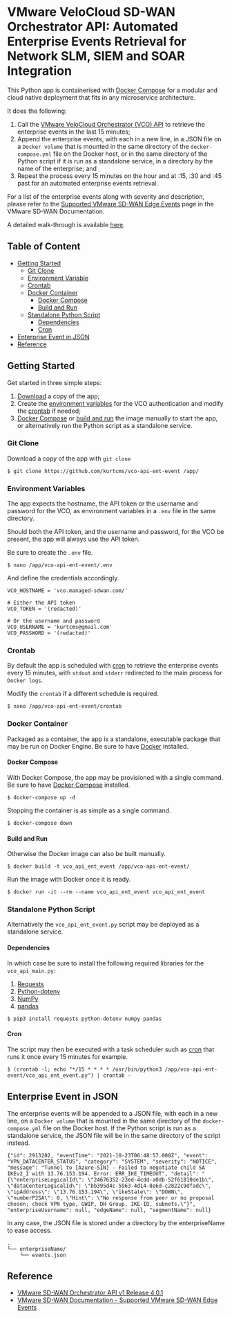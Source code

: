 # VMware VeloCloud SD-WAN Orchestrator API: Automated Enterprise Events Retrieval for Network SLM, SIEM and SOAR Integration

This Python app is containerised with [Docker Compose](https://docs.docker.com/compose/) for a modular and cloud native deployment that fits in any microservice architecture.

It does the following:

1. Call the [VMware VeloCloud Orchestrator (VCO) API](#reference) to retrieve the enterprise events in the last 15 minutes;
2. Append the enterprise events, with each in a new line, in a JSON file on a `Docker volume` that is mounted in the same directory of the `docker-compose.yml` file on the Docker host, or in the same directory of the Python script if it is run as a standalone service, in a directory by the name of the enterprise; and
3. Repeat the process every 15 minutes on the hour and at :15, :30 and :45 past for an automated enterprise events retrieval.

For a list of the enterprise events along with severity and description, please refer to the [Supported VMware SD-WAN Edge Events](#reference) page in the VMware SD-WAN Documentation.

A detailed walk-through is available [here](https://kurtcms.org/vmware-velocloud-sd-wan-orchestrator-api-automated-enterprise-events-retrieval-for-network-slm-siem-and-soar-integration/).

## Table of Content

- [Getting Started](#getting-started)
  - [Git Clone](#git-clone)
  - [Environment Variable](#environment-variables)
  - [Crontab](#crontab)
  - [Docker Container](#docker-container)
	  - [Docker Compose](#docker-compose)
	  - [Build and Run](#build-and-run)
  - [Standalone Python Script](#standalone-python-script)
    - [Dependencies](#dependencies)
    - [Cron](#cron)
- [Enterprise Event in JSON](#enterprise-event-in-json)
- [Reference](#reference)

## Getting Started

Get started in three simple steps:

1. [Download](#git-clone) a copy of the app;
2. Create the [environment variables](#environment-variables) for the VCO authentication and modify the [crontab](#crontab) if needed;
3. [Docker Compose](#docker-compose) or [build and run](#build-and-run) the image manually to start the app, or alternatively run the Python script as a standalone service.

### Git Clone

Download a copy of the app with `git clone`
```shell
$ git clone https://github.com/kurtcms/vco-api-ent-event /app/
```

### Environment Variables

The app expects the hostname, the API token or the username and password for the VCO, as environment variables in a `.env` file in the same directory.

Should both the API token, and the username and password, for the VCO be present, the app will always use the API token.

Be sure to create the `.env` file.

```shell
$ nano /app/vco-api-ent-event/.env
```

And define the credentials accordingly.

```
VCO_HOSTNAME = 'vco.managed-sdwan.com/'

# Either the API token
VCO_TOKEN = '(redacted)'

# Or the username and password
VCO_USERNAME = 'kurtcms@gmail.com'
VCO_PASSWORD = '(redacted)'
```

### Crontab

By default the app is scheduled with [cron](https://linux.die.net/man/8/cron) to retrieve the enterprise events every 15 minutes, with `stdout` and `stderr` redirected to the main process for `Docker logs`.  

Modify the `crontab` if a different schedule is required.

```shell
$ nano /app/vco-api-ent-event/crontab
```

### Docker Container

Packaged as a container, the app is a standalone, executable package that may be run on Docker Engine. Be sure to have [Docker](https://docs.docker.com/engine/install/) installed.

#### Docker Compose

With Docker Compose, the app may be provisioned with a single command. Be sure to have [Docker Compose](https://docs.docker.com/compose/install/) installed.

```shell
$ docker-compose up -d
```

Stopping the container is as simple as a single command.

```shell
$ docker-compose down
```

#### Build and Run

Otherwise the Docker image can also be built manually.

```shell
$ docker build -t vco_api_ent_event /app/vco-api-ent-event/
```

Run the image with Docker once it is ready.  

```shell
$ docker run -it --rm --name vco_api_ent_event vco_api_ent_event
```

### Standalone Python Script

Alternatively the `vco_api_ent_event.py` script may be deployed as a standalone service.

#### Dependencies

In which case be sure to install the following required libraries for the `vco_api_main.py`:

1. [Requests](https://github.com/psf/requests)
2. [Python-dotenv](https://github.com/theskumar/python-dotenv)
3. [NumPy](https://github.com/numpy/numpy)
4. [pandas](https://github.com/pandas-dev/pandas)

```shell
$ pip3 install requests python-dotenv numpy pandas
```

#### Cron

The script may then be executed with a task scheduler such as [cron](https://linux.die.net/man/8/cron) that runs it once every 15 minutes for example.

```shell
$ (crontab -l; echo "*/15 * * * * /usr/bin/python3 /app/vco-api-ent-event/vco_api_ent_event.py") | crontab -
```

## Enterprise Event in JSON

The enterprise events will be appended to a JSON file, with each in a new line, on a `Docker volume` that is mounted in the same directory of the `docker-compose.yml` file on the Docker host. If the Python script is run as a standalone service, the JSON file will be in the same directory of the script instead.

```
{"id": 2913202, "eventTime": "2021-10-23T06:48:57.000Z", "event": "VPN_DATACENTER_STATUS", "category": "SYSTEM", "severity": "NOTICE", "message": "Tunnel to [Azure-SIN] - Failed to negotiate child SA IKEv2_I with 13.76.153.194. Error: ERR_IKE_TIMEOUT", "detail": "{\"enterpriseLogicalId\": \"24676352-23ed-4cdd-a0db-52f61810de1b\", \"dataCenterLogicalId\": \"bb395d4c-5963-4d14-8e6d-c2822c9dfadc\", \"ipAddress\": \"13.76.153.194\", \"ikeState\": \"DOWN\", \"numberP2SA\": 0, \"Hint\": \"No response from peer or no proposal chosen; check VPN type, GWIP, DH Group, IKE-ID, subnets.\"}", "enterpriseUsername": null, "edgeName": null, "segmentName": null}
```

In any case, the JSON file is stored under a directory by the enterpriseName to ease access.

```
.
└── enterpriseName/
    └── events.json
```

## Reference

- [VMware SD-WAN Orchestrator API v1 Release 4.0.1](https://code.vmware.com/apis/1045/velocloud-sdwan-vco-api)
- [VMware SD-WAN Documentation - Supported VMware SD-WAN Edge Events](https://docs.vmware.com/en/VMware-SD-WAN/4.0/VMware-SD-WAN-by-VeloCloud-Administration-Guide/GUID-0A41BC6A-5D8D-412A-BB87-A6B782997574.html)

